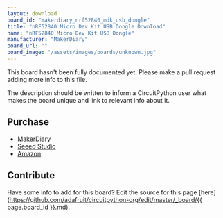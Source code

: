 ```yaml
---
layout: download
board_id: "makerdiary_nrf52840_mdk_usb_dongle"
title: "nRF52840 Micro Dev Kit USB Dongle Download"
name: "nRF52840 Micro Dev Kit USB Dongle"
manufacturer: "MakerDiary"
board_url: ""
board_image: "/assets/images/boards/unknown.jpg"
---
```


This board hasn't been fully documented yet. Please make a pull request adding more info to this file.

The description should be written to inform a CircuitPython user what makes the board unique and link to relevant info about it.

## Purchase
* [MakerDiary](https://store.makerdiary.com/collections/frontpage/products/nrf52840-mdk-usb-dongle)
* [Seeed Studio](https://www.seeedstudio.com/nRF52840-MDK-USB-Dongle-p-3184.html)
* [Amazon](https://www.amazon.com/gp/product/B07MJ12XLG)

## Contribute

Have some info to add for this board? Edit the source for this page [here](https://github.com/adafruit/circuitpython-org/edit/master/_board/{{ page.board_id }}.md).
